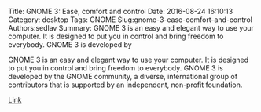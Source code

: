 Title: GNOME 3: Ease, comfort and control
Date: 2016-08-24 16:10:13
Category: desktop
Tags: GNOME
Slug:gnome-3-ease-comfort-and-control
Authors:sedlav
Summary: GNOME 3 is an easy and elegant way to use your computer. It is designed to put you in control and bring freedom to everybody. GNOME 3 is developed by 

GNOME 3 is an easy and elegant way to use your computer. It is designed to put you in control and bring freedom to everybody. GNOME 3 is developed by the GNOME community, a diverse, international group of contributors that is supported by an independent, non-profit foundation.

[Link](https://www.gnome.org/)
